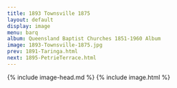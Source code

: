 ```yaml
---
title: 1893 Townsville 1875
layout: default
display: image
menu: barq
album: Queensland Baptist Churches 1851-1960 Album
image: 1893-Townsville-1875.jpg
prev: 1891-Taringa.html
next: 1895-PetrieTerrace.html
---
```

{% include image-head.md %}
{% include image.html %}